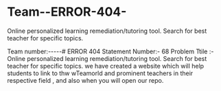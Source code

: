 # Team--ERROR-404-
 Online personalized learning remediation/tutoring tool. Search for best teacher for specific topics. 


Team number:-----# ERROR 404 
Statement Number:- 68 
Problem Ttile :- Online personalized learning remediation/tutoring tool. Search for best teacher for specific topics. we have created a website which will help students to link to thw wTeamorld and prominent teachers in their respective field , and also when you will open our repo.

